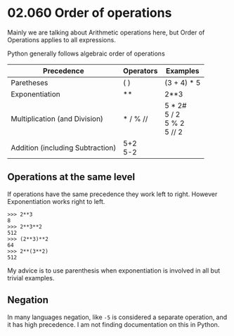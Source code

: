 # 02.060 Order of operations

Mainly we are talking about Arithmetic operations here, but Order of Operations applies to all expressions.  

Python generally follows algebraic order of operations

Precedence | Operators|Examples
---|---|---
Paretheses|( )| (3 + 4) * 5
Exponentiation| ** | 2**3
Multiplication (and Division) | * / % //|5 * 2#<br>5 / 2<br>5 % 2<br>5 // 2
Addition (including Subtraction)| 5+2<br>5-2

## Operations at the same level

If operations have the same precedence they work left to right.  However Exponentiation works right to left.

```
>>> 2**3
8
>>> 2**3**2
512
>>> (2**3)**2
64
>>> 2**(3**2)
512
```

My advice is to use parenthesis when exponentiation is involved in all but trivial examples. 

## Negation

In many languages negation, like ```-5``` is considered a separate operation, and it has high precedence.  I am not finding documentation on this in Python.